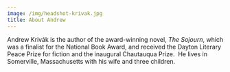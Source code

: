 ```yaml
---
image: /img/headshot-krivak.jpg
title: About Andrew
---
```


Andrew Kriv&aacute;k is the author of the award-winning novel, *The Sojourn*, which was a finalist for the National Book Award, and received the Dayton Literary Peace Prize for fiction and the inaugural Chautauqua Prize. &nbsp;He lives in Somerville, Massachusetts with his wife and three children.